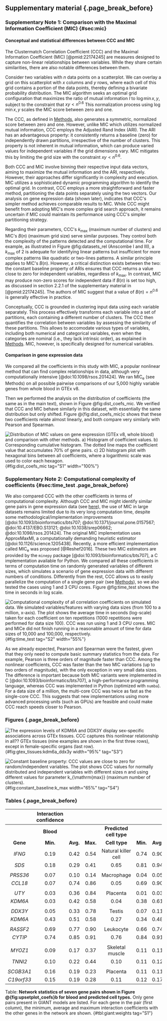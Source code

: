 ## Supplementary material {.page_break_before}

### Supplementary Note 1: Comparison with the Maximal Information Coefficient (MIC) {#sec:mic}

#### Conceptual and statistical differences between CCC and MIC

The Clustermatch Correlation Coefficient (CCC) and the Maximal Information Coefficient (MIC) [@pmid:22174245] are measures designed to capture non-linear relationships between variables.
While they share certain similarities, there are also notable differences between them.

Consider two variables with $n$ data points on a scatterplot.
We can overlay a grid on this scatterplot with $x$ columns and $y$ rows, where each cell of this grid contains a portion of the data points, thereby defining a bivariate probability distribution.
The MIC algorithm seeks an optimal grid configuration that maximizes the ratio of mutual information $I$ to $\log \min { x, y }$, subject to the constraint that $xy < n^{0.6}$
This normalization process using $\log \min { x, y }$ scales the MIC score between zero and one.

The CCC, as defined in [Methods](#sec:ccc_algo), also generates a symmetric, normalized score between zero and one.
However, unlike MIC which utilizes normalized mutual information, CCC employs the Adjusted Rand Index (ARI).
The ARI has an advantageous property: it consistently returns a baseline (zero) for independently drawn partitions, irrespective of the number of clusters.
This property is not inherent in mutual information, which can produce varied values for independent variables if the grid dimensions vary.
MIC mitigates this by limiting the grid size with the constraint $xy < n^{0.6}$.

Both CCC and MIC involve binning their respective input data vectors, aiming to maximize the mutual information and the ARI, respectively.
However, their approaches differ significantly in complexity and execution.
MIC utilizes a sophisticated dynamic programming algorithm to identify the optimal grid.
In contrast, CCC employs a more straightforward and faster method, partitioning the data points separately using the two vectors.
Our analysis on gene expression data (shown later), indicates that CCC's simpler method achieves comparable results to MIC.
While CCC might benefit from adopting MIC's more complex grid search approach, it remains uncertain if MIC could maintain its performance using CCC's simpler partitioning strategy.

Regarding their parameters, CCC's $k_{\mathrm{max}}$ (maximum number of clusters) and MIC's $B(n)$ (maximum grid size) serve similar purposes.
They control both the complexity of the patterns detected and the computational time.
For example, as illustrated in Figure @fig:datasets_rel (Anscombe I and III), a $k_{\mathrm{max}}$ of 2 is adequate for identifying linear patterns but insufficient for more complex patterns like quadratic or two-lines patterns.
A similar principle applies to MIC's $B(n)$.
However, a critical distinction exists between the two: the constant baseline property of ARIs ensures that CCC returns a value close to zero for independent variables, regardless of $k_{\mathrm{max}}$.
In contrast, MIC may produce non-zero scores for independent data if $B(n)$ is set too high, as discussed in section 2.2.1 of the supplementary material in [@pmid:22174245].
The authors of MIC suggest that a value of $B(n) = n^{0.6}$ is generally effective in practice.

Conceptually, CCC is grounded in clustering input data using each variable separately.
This process effectively transforms each variable into a set of partitions, each containing a different number of clusters.
The CCC then quantifies the correlation between variables by assessing the similarity of these partitions.
This allows to accomodate various types of variables, including both numerical and categorical variables, even when the categories are nominal (i.e., they lack intrinsic order), as explained in [Methods](#sec:ccc_algo).
MIC, however, is specifically designed for numerical variables.

<!-- - put here all that i mentioned to the reviewer -->

#### Comparison in gene expression data

We compared all the coefficients in this study with MIC, a popular nonlinear method that can find complex relationships in data, although very computationally intensive [@doi:10.1098/rsos.201424].
We ran MIC<sub>e</sub> (see Methods) on all possible pairwise comparisons of our 5,000 highly variable genes from whole blood in GTEx v8.
<!-- This took 4 days and 19 hours to finish (compared with 9 hours for CCC). -->
Then we performed the analysis on the distribution of coefficients (the same as in the main text), shown in Figure @fig:dist_coefs_mic.
We verified that CCC and MIC behave similarly in this dataset, with essentially the same distribution but only shifted.
Figure @{fig:dist_coefs_mic}c shows that these two coefficients relate almost linearly, and both compare very similarly with Pearson and Spearman.

![
**Distribution of MIC values on gene expression (GTEx v8, whole blood)  and comparison with other methods.**
**a)** Histogram of coefficient values.
**b)** Corresponding cumulative histogram. The dotted line maps the coefficient value that accumulates 70% of gene pairs.
**c)** 2D histogram plot with hexagonal bins between all coefficients, where a logarithmic scale was used to color each hexagon.
](images/coefs_comp/gtex_whole_blood/mic/dist-main.svg "Distribution of MIC values"){#fig:dist_coefs_mic tag="S1" width="100%"}


### Supplementary Note 2: Computational complexity of coefficients {#sec:time_test .page_break_before}

We also compared CCC with the other coefficients in terms of computational complexity.
Although CCC and MIC might identify similar gene pairs in gene expression data (see [here](#sec:mic)), the use of MIC in large datasets remains limited due to its very long computation time, despite some methodological/implementation improvements [@doi:10.1093/bioinformatics/bts707; @doi:10.1371/journal.pone.0157567; @doi:10.4137/EBO.S13121; @doi:10.1038/srep06662; @doi:10.1098/rsos.201424].
The original MIC implementation uses ApproxMaxMI, a computationally demanding heuristic estimator [@doi:10.1126/science.1205438].
Recently, a more efficient implementation called MIC<sub>e</sub> was proposed [@Reshef2016].
These two MIC estimators are provided by the `minepy` package [@doi:10.1093/bioinformatics/bts707], a C implementation available for Python.
We compared all these coefficients in terms of computation time on randomly generated variables of different sizes, which simulates a scenario of gene expression data with different numbers of conditions.
Differently from the rest, CCC allows us to easily parallelize the computation of a single gene pair (see [Methods](#sec:ccc_algo)), so we also tested the cases using 1 and 3 CPU cores.
Figure @fig:time_test shows the time in seconds in log scale.

![
**Computational complexity of all correlation coefficients on simulated data.**
We simulated variables/features with varying data sizes (from 100 to a million, $x$-axis).
The plot shows the average time in seconds (log-scale) taken for each coefficient on ten repetitions (1000 repetitions were performed for data size 100).
CCC was run using 1 and 3 CPU cores.
MIC and MIC<sub>e</sub> did not finish running in a reasonable amount of time for data sizes of 10,000 and 100,000, respectively.
](images/coefs_comp/time_test/time_test-main.svg "Computation time"){#fig:time_test tag="S2" width="55%"}

As we already expected, Pearson and Spearman were the fastest, given that they only need to compute basic summary statistics from the data.
For example, Pearson is three orders of magnitude faster than CCC.
Among the nonlinear coefficients, CCC was faster than the two MIC variations (up to two orders of magnitude), with the only exception in very small data sizes.
The difference is important because both MIC variants were implemented in C [@doi:10.1093/bioinformatics/bts707], a high-performance programming language, whereas CCC was implemented in Python (optimized with `numba`).
For a data size of a million, the multi-core CCC was twice as fast as the single-core CCC.
This suggests that new implementations using more advanced processing units (such as GPUs) are feasible and could make CCC reach speeds closer to Pearson.


### Figures {.page_break_before}


![
**The expression levels of *KDM6A* and *DDX3Y* display sex-specific associations across GTEx tissues.**
CCC captures this nonlinear relationship in all?? GTEx tissues (nine examples are shown in the first three rows), except in female-specific organs (last row).
](images/coefs_comp/kdm6a_vs_ddx3y/gtex-KDM6A_vs_DDX3Y-main.svg "KDM6A and DDX3Y across different GTEx tissues"){#fig:gtex_tissues:kdm6a_ddx3y width="95%" tag="S3"}


![
**Constant baseline property: CCC values are close to zero for random/independent variables.**
The plot shows CCC values for normally distributed and independent variables with different sizes $n$ and using different values for parameter $k_{\mathrm{max}}$ (maximum number of clusters).
](images/misc/constant_baseline-k_max.svg "Constant baseline property: CCC values are close to zero for random/independent variables"){#fig:constant_baseline:k_max width="65%" tag="S4"}


### Tables {.page_break_before}


| | **Interaction confidence** <!-- $colspan="7" -->    | | | | | | |
|:------:|:-----:|:-----:|:-----:|:--------:|:-----:|:-----:|:-----:|
| | **Blood** <!-- $colspan="3" --> | | | **Predicted cell type** <!-- $colspan="4" --> | | | |
| **Gene** |  **Min.** | **Avg.** | **Max.** |  **Cell type** | **Min.** | **Avg.** | **Max.** |
| *IFNG* | 0.19 | 0.42 | 0.54 | Natural killer cell<!-- $rowspan="2" --> | 0.74 | 0.90 | 0.99 |
| *SDS* | 0.18 | 0.29 | 0.41 | 0.65 | 0.81 | 0.94<!-- $removenext="2" --> |
| <!-- $colspan="7" --> |||||||
| *PRSS36* | 0.07 | 0.10 | 0.14 | Macrophage<!-- $rowspan="2" --> | 0.04 | 0.05 | 0.08 |
| *CCL18* | 0.07 | 0.74 | 0.86 | 0.05 | 0.69 | 0.90<!-- $removenext="2" --> |
| <!-- $colspan="7" --> |||||||
| *UTY* | 0.03 | 0.36 | 0.84 | Placenta<!-- $rowspan="2" --> | 0.01 | 0.03 | 0.04 |
| *KDM6A* | 0.03 | 0.42 | 0.58 | 0.04 | 0.38 | 0.61<!-- $removenext="2" --> |
| <!-- $colspan="7" --> |||||||
| *DDX3Y* | 0.05 | 0.33 | 0.78 | Testis<!-- $rowspan="2" --> | 0.07 | 0.11 | 0.18 |
| *KDM6A* | 0.43 | 0.51 | 0.58 | 0.27 | 0.34 | 0.48<!-- $removenext="2" --> |
| <!-- $colspan="7" --> |||||||
| *RASSF2* | 0.69 | 0.77 | 0.90 | Leukocyte<!-- $rowspan="2" --> | 0.66 | 0.74 | 0.88 |
| *CYTIP* | 0.74 | 0.85 | 0.91 | 0.76 | 0.84 | 0.91<!-- $removenext="2" --> |
| <!-- $colspan="7" --> |||||||
| *MYOZ1* | 0.09 | 0.17 | 0.37 | Skeletal muscle<!-- $rowspan="2" --> | 0.11 | 0.11 | 0.12 |
| *TNNI2* | 0.10 | 0.22 | 0.44 | 0.10 | 0.11 | 0.12<!-- $removenext="2" --> |
| <!-- $colspan="7" --> |||||||
| *SCGB3A1* | 0.16 | 0.19 | 0.23 | Placenta<!-- $rowspan="2" --> | 0.11 | 0.11 | 0.12 |
| *C19orf33* | 0.15 | 0.19 | 0.28 | 0.11 | 0.12 | 0.17<!-- $removenext="2" --> |

Table: **Network statistics of seven gene pairs shown in Figure @{fig:upsetplot_coefs}b for blood and predicted cell types.**
Only gene pairs present in GIANT models are listed.
For each gene in the pair (first column), the minimum, average and maximum interaction coefficients with the other genes in the network are shown.
{#tbl:giant:weights tag="S1"}
